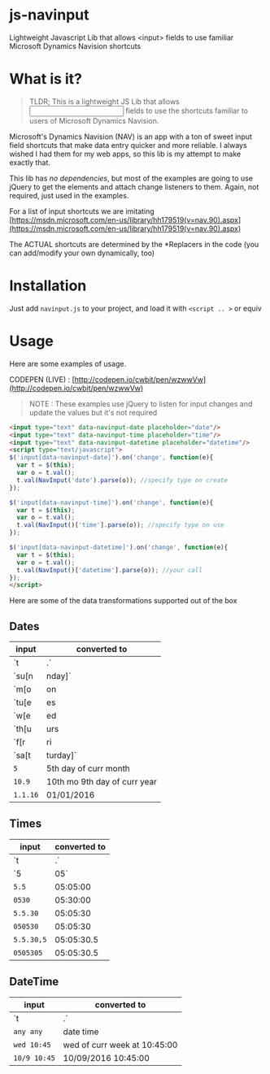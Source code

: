 # js-navinput
Lightweight Javascript Lib that allows &lt;input> fields to use familiar Microsoft Dynamics Navision shortcuts

# What is it?

> TLDR; This is a lightweight JS Lib that allows <input> fields to use the shortcuts familiar to users of Microsoft Dynamics Navision.

Microsoft's Dynamics Navision (NAV) is an app with a ton of sweet input field shortcuts that make data entry quicker and more reliable. I always wished I had them for my web apps, so this lib is my attempt to make exactly that. 

This lib has *no dependencies*, but most of the examples are going to use jQuery to get the elements and attach change listeners to them. Again, not required, just used in the examples.

For a list of input shortcuts we are imitating
[https://msdn.microsoft.com/en-us/library/hh179519(v=nav.90).aspx](https://msdn.microsoft.com/en-us/library/hh179519(v=nav.90).aspx)

The ACTUAL shortcuts are determined by the *Replacers in the code (you can add/modify your own dynamically, too)

# Installation
Just add `navinput.js` to your project, and load it with `<script .. >` or equiv

# Usage
Here are some examples of usage.

CODEPEN (LIVE) : [http://codepen.io/cwbit/pen/wzwwVw](http://codepen.io/cwbit/pen/wzwwVw)

> NOTE : These examples use jQuery to listen for input changes and update the values but it's not required

```html
<input type="text" data-navinput-date placeholder="date"/>
<input type="text" data-navinput-time placeholder="time"/>
<input type="text" data-navinput-datetime placeholder="datetime"/>
<script type="text/javascript">
$('input[data-navinput-date]').on('change', function(e){
  var t = $(this);
  var o = t.val();
  t.val(NavInput('date').parse(o)); //specify type on create
});

$('input[data-navinput-time]').on('change', function(e){
  var t = $(this);
  var o = t.val();
  t.val(NavInput()['time'].parse(o)); //specify type on use
});

$('input[data-navinput-datetime]').on('change', function(e){
  var t = $(this);
  var o = t.val();
  t.val(NavInput()['datetime'].parse(o)); //your call
});
</script>
```

Here are some of the data transformations supported out of the box

## Dates

| input | converted to |
|-------|-------|
| `t | .` | 08/30/2016 (curr day) |
| `su[n|nday]` | sun of curr week |
| `m[o|on|onday]` | mon of curr week |
| `tu[e|es|esday]` | tue of curr week |
| `w[e|ed|ednesday]` | wed of curr week |
| `th[u|urs|ursday]` | thu of curr week |
| `f[r|ri|riday]` | fri of curr week |
| `sa[t|turday]` | sat of curr week |
| `5` | 5th day of curr month |
| `10.9` | 10th mo 9th day of curr year |
| `1.1.16` | 01/01/2016 |

## Times

| input | converted to |
|-------|-------|
| `t | .` | curr time |
| `5 | 05` | 05:00:00 |
| `5.5` | 05:05:00 |
| `0530` | 05:30:00 |
| `5.5.30` | 05:05:30 |
| `050530` | 05:05:30 |
| `5.5.30,5` | 05:05:30.5 |
| `0505305` | 05:05:30.5 |

## DateTime

| input | converted to |
|-------|-------|
| `t | .` | curr date time |
| `any any` | date time |
| `wed 10:45` | wed of curr week at 10:45:00 |
| `10/9 10:45` | 10/09/2016 10:45:00 |
